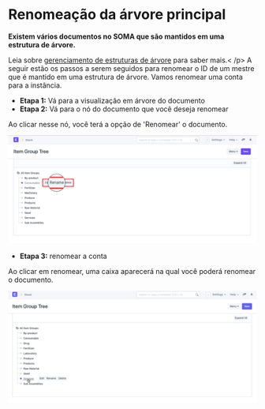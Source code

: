 # Renomeação da árvore principal


**Existem vários documentos no SOMA que são mantidos em uma estrutura de árvore.**


Leia sobre [gerenciamento de estruturas de árvore](/docs/pt/setting-up/articles/managing-tree-structure-masters.html) para saber mais.< /p>
A seguir estão os passos a serem seguidos para renomear o ID de um mestre que é mantido em uma estrutura de árvore. Vamos renomear uma conta para a instância.


* **Etapa 1:** Vá para a visualização em árvore do documento
* **Etapa 2:** Vá para o nó do documento que você deseja renomear


Ao clicar nesse nó, você terá a opção de 'Renomear' o documento.


![Tree Master Renameing](/files/using-tree-renaming-1.png)
* **Etapa 3:** renomear a conta


Ao clicar em renomear, uma caixa aparecerá na qual você poderá renomear o documento.


![Tree Master Renameing](/files/using-tree-renaming-2.gif)




